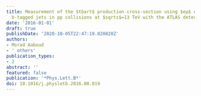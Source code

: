 ```yaml
---
title: Measurement of the $tbart$ production cross-section using $eμ$ events with
  b-tagged jets in pp collisions at $sqrts$=13 TeV with the ATLAS detector
date: '2016-01-01'
draft: true
publishDate: '2020-10-05T22:47:19.020820Z'
authors:
- Morad Aaboud
- ' others'
publication_types:
- 2
abstract: ''
featured: false
publication: '*Phys.Lett.B*'
doi: 10.1016/j.physletb.2016.08.019
---
```


